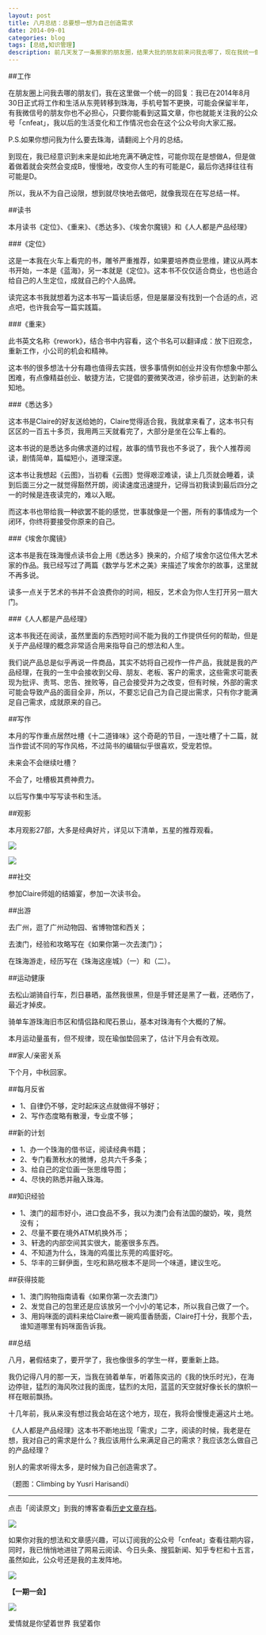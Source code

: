 ```yaml
---
layout: post
title: 八月总结：总要想一想为自己创造需求
date: 2014-09-01
categories: blog
tags: [总结,知识管理]
description: 前几天发了一条搬家的朋友圈，结果大批的朋友前来问我去哪了，现在我统一做个回复，大家也好安心。
---
```




##工作

在朋友圈上问我去哪的朋友们，我在这里做一个统一的回复：我已在2014年8月30日正式将工作和生活从东莞转移到珠海，手机号暂不更换，可能会保留半年，有我微信号的朋友你也不必担心，只要你能看到这篇文章，你也就能关注我的公众号「cnfeat」，我以后的生活变化和工作情况也会在这个公众号向大家汇报。

P.S.如果你想问我为什么要去珠海，请翻阅上个月的总结。

到现在，我已经意识到未来是如此地充满不确定性，可能你现在是想做A，但是做着做着就会突然会变成B，慢慢地，改变你人生的有可能是C，最后你选择往往有可能是D。

所以，我从不为自己设限，想到就尽快地去做吧，就像我现在在写总结一样。

##读书

本月读书《定位》、《重来》、《悉达多》、《埃舍尔魔镜》和《人人都是产品经理》

###《定位》

这是一本我在火车上看完的书，雕爷严重推荐，如果要培养商业思维，建议从两本书开始，一本是《蓝海》，另一本就是《定位》。这本书不仅仅适合商业，也也适合给自己的人生定位，成就自己的个人品牌。

读完这本书我就想着为这本书写一篇读后感，但是屡屡没有找到一个合适的点，迟点吧，也许我会写一篇实践篇。

###《重来》

此书英文名称《rework》，结合书中内容看，这个书名可以翻译成：放下旧观念，重新工作，小公司的机会和精神。

这本书的很多想法十分有趣也值得去实践，很多事情例如创业并没有你想象中那么困难，有点像精益创业、敏捷方法，它提倡的要微笑改进，徐步前进，达到新的未知地。

###《悉达多》

这本书是Claire的好友送给她的，Claire觉得适合我，我就拿来看了，这本书只有区区的一百五十多页，我用两三天就看完了，大部分是坐在公车上看的。

这本书说的是悉达多向佛求道的过程，故事的情节我也不多说了，我个人推荐阅读，剧情简单，篇幅短小，道理深邃。

这本书让我想起《云图》，当初看《云图》觉得艰涩难读，读上几页就会睡着，读到后面三分之一就觉得豁然开朗，阅读速度迅速提升，记得当初我读到最后四分之一的时候是连夜读完的，难以入眠。

而这本书也带给我一种欲罢不能的感觉，世事就像是一个圈，所有的事情成为一个闭环，你终将要接受你原来的自己。

###《埃舍尔魔镜》

这本书是我在珠海慢点读书会上用《悉达多》换来的，介绍了埃舍尔这位伟大艺术家的作品。我已经写过了两篇《数学与艺术之美》来描述了埃舍尔的故事，这里就不再多说。

读多一点关于艺术的书并不会浪费你的时间，相反，艺术会为你人生打开另一扇大门。


###《人人都是产品经理》

这本书我还在阅读，虽然里面的东西短时间不能为我的工作提供任何的帮助，但是关于产品经理的概念非常适合用来指导自己的想法和人生。

我们说产品总是似乎再说一件商品，其实不妨将自己视作一件产品，我就是我的产品经理，在我的一生中会接收到父母、朋友、老板、客户的需求，这些需求可能表现为批评、责骂、忠告、挫败等，自己会接受并为之改变，但有时候，外部的需求可能会导致产品的面目全非，所以，不要忘记自己为自己提出需求，只有你才能满足自己需求，成就原来的自己。

##写作

本月的写作重点居然吐槽《十二道锋味》这个奇葩的节目，一连吐槽了十二篇，就当作尝试不同的写作风格，不过简书的编辑似乎很喜欢，受宠若惊。

未来会不会继续吐槽？

不会了，吐槽极其费神费力。

以后写作集中写写读书和生活。

##观影

本月观影27部，大多是经典好片，详见以下清单，五星的推荐观看。

![](http://cnfeat.qiniudn.com/Image-2014-08-31-21-13-04.jpg)

![](http://cnfeat.qiniudn.com/Image-2014-08-31-21-13-26.jpg)

##社交

参加Claire师姐的结婚宴，参加一次读书会。


##出游

去广州，逛了广州动物园、省博物馆和西关；

去澳门，经验和攻略写在《如果你第一次去澳门》；

在珠海游走，经历写在《珠海这座城》（一）和（二）。

##运动健康

去松山湖骑自行车，烈日暴晒，虽然我很黑，但是手臂还是黑了一截，还晒伤了，最近才掉皮。

骑单车游珠海旧市区和情侣路和爬石景山，基本对珠海有个大概的了解。

本月运动量虽有，但不规律，现在瑜伽垫回来了，估计下月会有改观。

##家人/亲密关系

下个月，中秋回家。

##每月反省

- 1、自律仍不够，定时起床这点就做得不够好；
- 2、写作态度略有散漫，专业度不够；

##新的计划

- 1、办一个珠海的借书证，阅读经典书籍；
- 2、专门看萧秋水的微博，总共六千多条；
- 3、给自己的定位画一张思维导图；
- 4、尽快的熟悉并融入珠海。

##知识经验

- 1、澳门的超市好小，进口食品不多，我以为澳门会有法国的酸奶，唉，竟然没有；
- 2、尽量不要在境外ATM机换外币；
- 3、轩逸的内部空间其实很大，能塞很多东西。
- 4、不知道为什么，珠海的鸡蛋比东莞的鸡蛋好吃。
- 5、华丰的三鲜伊面，生吃和熟吃根本不是同一个味道，建议生吃。



##获得技能

- 1、澳门购物指南请看《如果你第一次去澳门》
- 2、发觉自己的包里还是应该放另一个小小的笔记本，所以我自己做了一个。
- 3、用妈咪面的调料来给Claire煮一碗鸡蛋香肠面，Claire打十分，我那个去，谁知道哪里有妈咪面告诉我。

##总结

八月，暑假结束了，要开学了，我也像很多的学生一样，要重新上路。

我仍记得八月的那一天，当我在骑着单车，听着陈奕迅的《我的快乐时光》，在海边停驻，猛烈的海风吹过我的面庞，猛烈的太阳，蓝蓝的天空就好像长长的旗帜一样在眼前飘扬。

十几年前，我从来没有想过我会站在这个地方，现在，我将会慢慢走遍这片土地。

《人人都是产品经理》这本书不断地出现「需求」二字，阅读的时候，我老是在想，我对自己的需求是什么？我应该用什么来满足自己的需求？我应该怎么做自己的产品经理？

别人的需求听得太多，是时候为自己创造需求了。



（题图：Climbing by Yusri Harisandi）


----

点击「阅读原文」到我的博客查看[历史文章存档](http://xiaoyan.work)。

![](http://cnfeat.qiniudn.com/mHDSX.png)

如果你对我的想法和文章感兴趣，可以订阅我的公众号「cnfeat」查看往期内容，同时，我已悄悄地进驻了网易云阅读、今日头条、搜狐新闻、知乎专栏和十五言，虽然如此，公众号还是我的主发阵地。

![](http://cnfeat.qiniudn.com/signitrue-2014-07-11.png)


**【一期一会】**

![](http://cnfeat.qiniudn.com/2b8573f0b3ebebe.jpg)

爱情就是你望着世界 我望着你





